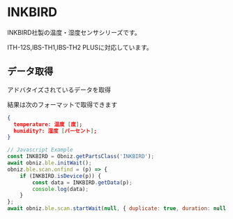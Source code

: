 # INKBIRD

INKBIRD社製の温度・湿度センサシリーズです。

ITH-12S,IBS-TH1,IBS-TH2 PLUSに対応しています。



## データ取得
アドバタイズされているデータを取得


結果は次のフォーマットで取得できます
```json
{
  temperature: 温度 [度];
  humidity?: 湿度 [パーセント];
}
```


```javascript
// Javascript Example
const INKBIRD = Obniz.getPartsClass('INKBIRD');
await obniz.ble.initWait();
obniz.ble.scan.onfind = (p) => {
    if (INKBIRD.isDevice(p)) {
        const data = INKBIRD.getData(p);
        console.log(data);
    }
};
await obniz.ble.scan.startWait(null, { duplicate: true, duration: null });
```
